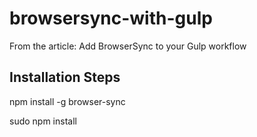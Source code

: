 # browsersync-with-gulp
From the article: Add BrowserSync to your Gulp workflow

## Installation Steps

npm install -g browser-sync

sudo npm install
